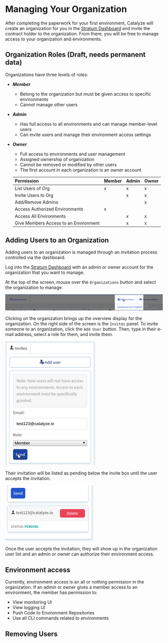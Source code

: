 # Managing Your Organization

After completing the paperwork for your first environment, Catalyze will create an organization for you in the [Stratum Dashboard](https://stratum.catalyze.io) and invite the contract holder to the organization. From there, you will be free to manage access to your organization and environments.

## Organization Roles (Draft, needs permanent data)

Organizations have three levels of roles:

- ***Member***
  - Belong to the organization but must be given access to specific environments
  - Cannot manage other users
- ***Admin***
  - Has full access to all environments and can manage member-level users
  - Can invite users and manage their environment access settings
- ***Owner***
  - Full access to environments and user management
  - Assigned ownership of organization
  - Cannot be removed or modified by other users
  - The first account in each organization is an owner account


  |Permission|Member|Admin|Owner|
  |---|---|---|---|
  |  List Users of Org |x  |x  |x  |
  | Invite Users to Org | | x  |x   |
  | Add/Remove Admins  |   |   |x   |
  | Access Authorized Environments |x   |   |   |
  | Access All Environments  |   |  x|x   |
  | Give Members Access to an Environment  |   | x  |  x |

## Adding Users to an Organization

Adding users to an organization is managed through an invitation process controlled via the dashboard.

Log into the [Stratum Dashboard](https://stratum.catalyze.io) with an admin or owner account for the organization that you want to manage.

At the top of the screen, mouse over the `Organizations` button and select the organization to manage.

![org_dropdown](images/organization_dropdown.png)

Clicking on the organization brings up the overview display for the organization. On the right side of the screen is the `Invites` panel. To invite someone to an organization, click the `Add User` button. Then, type in their e-mail address, select a role for them, and invite them.

![org_invite](images/organization_invite.png)

Their invitation will be listed as pending below the invite box until the user accepts the invitation.

![org_invite_pending](images/organization_invite_pending.png)

Once the user accepts the invitation, they will show up in the organization user list and an admin or owner can authorize their environment access.


## Environment access

Currently, environment access is an all or nothing permission in the organization. If an admin or owner gives a member access to an environment, the member has permission to:

- View monitoring UI
- View logging UI
- Push Code to Environment Repositories
- Use all CLI commands related to environments

## Removing Users
